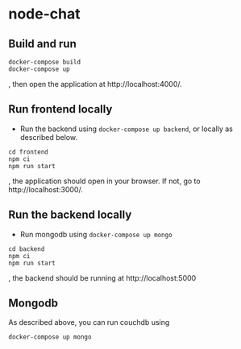 # node-chat

## Build and run

```
docker-compose build
docker-compose up
```

, then open the application at http://localhost:4000/.


## Run frontend locally

- Run the backend using `docker-compose up backend`, or locally as described below.
```
cd frontend
npm ci
npm run start
```
, the application should open in your browser. If not, go to   http://localhost:3000/.


## Run the backend locally

- Run mongodb using `docker-compose up mongo`
```
cd backend
npm ci
npm run start
```
, the backend should be running at http://localhost:5000

## Mongodb

As described above, you can run couchdb using
```
docker-compose up mongo
```
